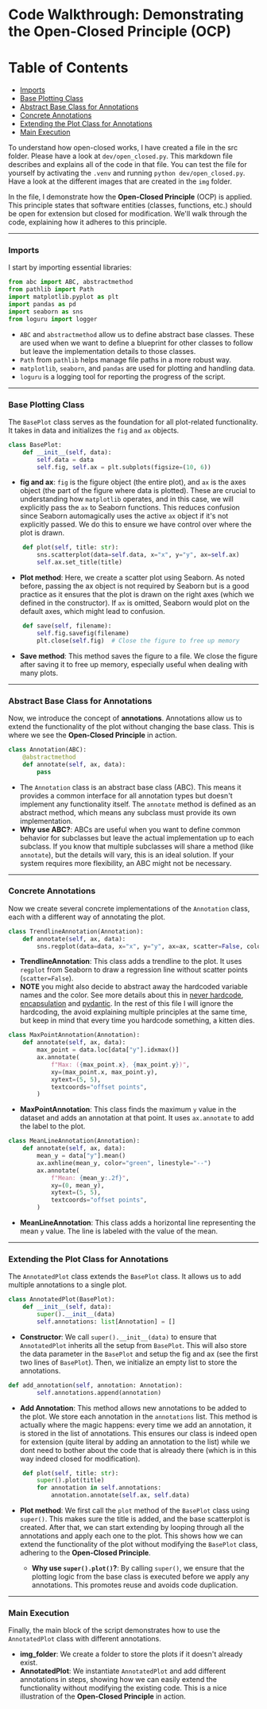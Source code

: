 # Code Walkthrough: Demonstrating the Open-Closed Principle (OCP)

# Table of Contents

- [Imports](#Imports)
- [Base Plotting Class](#Base-Plotting-Class)
- [Abstract Base Class for Annotations](#Abstract-Base-Class-for-Annotations)
- [Concrete Annotations](#Concrete-Annotations)
- [Extending the Plot Class for Annotations](#Extending-the-Plot-Class-for-Annotations)
- [Main Execution](#Main-Execution)

To understand how open-closed works, I have created a file in the src folder. Please have a look at `dev/open_closed.py`. This markdown file describes and explains all of the code in that file. You can test the file for yourself by activating the `.venv` and running `python dev/open_closed.py`. Have a look at the different images that are created in the `img` folder.

In the file, I demonstrate how the **Open-Closed Principle** (OCP) is applied. This principle states that software entities (classes, functions, etc.) should be open for extension but closed for modification. We'll walk through the code, explaining how it adheres to this principle.

______________________________________________________________________

### Imports

I start by importing essential libraries:

```python
from abc import ABC, abstractmethod
from pathlib import Path
import matplotlib.pyplot as plt
import pandas as pd
import seaborn as sns
from loguru import logger
```

- `ABC` and `abstractmethod` allow us to define abstract base classes. These are used when we want to define a blueprint for other classes to follow but leave the implementation details to those classes.
- `Path` from `pathlib` helps manage file paths in a more robust way.
- `matplotlib`, `seaborn`, and `pandas` are used for plotting and handling data.
- `loguru` is a logging tool for reporting the progress of the script.

______________________________________________________________________

### Base Plotting Class

The `BasePlot` class serves as the foundation for all plot-related functionality. It takes in data and initializes the `fig` and `ax` objects.

```python
class BasePlot:
    def __init__(self, data):
        self.data = data
        self.fig, self.ax = plt.subplots(figsize=(10, 6))
```

- **fig and ax**: `fig` is the figure object (the entire plot), and `ax` is the axes object (the part of the figure where data is plotted). These are crucial to understanding how `matplotlib` operates, and in this case, we will explicitly pass the `ax` to Seaborn functions. This reduces confusion since Seaborn automagically uses the active `ax` object if it's not explicitly passed. We do this to ensure we have control over where the plot is drawn.

```python
    def plot(self, title: str):
        sns.scatterplot(data=self.data, x="x", y="y", ax=self.ax)
        self.ax.set_title(title)
```

- **Plot method**: Here, we create a scatter plot using Seaborn. As noted before, passing the ax object is not required by Seaborn but is a good practice as it ensures that the plot is drawn on the right axes (which we defined in the constructor). If `ax` is omitted, Seaborn would plot on the default axes, which might lead to confusion.

```python
    def save(self, filename):
        self.fig.savefig(filename)
        plt.close(self.fig)  # Close the figure to free up memory
```

- **Save method**: This method saves the figure to a file. We close the figure after saving it to free up memory, especially useful when dealing with many plots.

______________________________________________________________________

### Abstract Base Class for Annotations

Now, we introduce the concept of **annotations**. Annotations allow us to extend the functionality of the plot without changing the base class. This is where we see the **Open-Closed Principle** in action.

```python
class Annotation(ABC):
    @abstractmethod
    def annotate(self, ax, data):
        pass
```

- The `Annotation` class is an abstract base class (ABC). This means it provides a common interface for all annotation types but doesn't implement any functionality itself. The `annotate` method is defined as an abstract method, which means any subclass must provide its own implementation.
- **Why use ABC?**: ABCs are useful when you want to define common behavior for subclasses but leave the actual implementation up to each subclass. If you know that multiple subclasses will share a method (like `annotate`), but the details will vary, this is an ideal solution. If your system requires more flexibility, an ABC might not be necessary.

______________________________________________________________________

### Concrete Annotations

Now we create several concrete implementations of the `Annotation` class, each with a different way of annotating the plot.

```python
class TrendlineAnnotation(Annotation):
    def annotate(self, ax, data):
        sns.regplot(data=data, x="x", y="y", ax=ax, scatter=False, color="red")
```

- **TrendlineAnnotation**: This class adds a trendline to the plot. It uses `regplot` from Seaborn to draw a regression line without scatter points (`scatter=False`).
- **NOTE** you might also decide to abstract away the hardcoded variable names and the color. See more details about this in [never hardcode](never_hardcode.md), [encapsulation](encapsulation.md) and [pydantic](pydantic.md). In the rest of this file I will ignore the hardcoding, the avoid explaining multiple principles at the same time, but keep in mind that every time you hardcode something, a kitten dies.

```python
class MaxPointAnnotation(Annotation):
    def annotate(self, ax, data):
        max_point = data.loc[data["y"].idxmax()]
        ax.annotate(
            f"Max: ({max_point.x}, {max_point.y})",
            xy=(max_point.x, max_point.y),
            xytext=(5, 5),
            textcoords="offset points",
        )
```

- **MaxPointAnnotation**: This class finds the maximum `y` value in the dataset and adds an annotation at that point. It uses `ax.annotate` to add the label to the plot.

```python
class MeanLineAnnotation(Annotation):
    def annotate(self, ax, data):
        mean_y = data["y"].mean()
        ax.axhline(mean_y, color="green", linestyle="--")
        ax.annotate(
            f"Mean: {mean_y:.2f}",
            xy=(0, mean_y),
            xytext=(5, 5),
            textcoords="offset points",
        )
```

- **MeanLineAnnotation**: This class adds a horizontal line representing the mean `y` value. The line is labeled with the value of the mean.

______________________________________________________________________

### Extending the Plot Class for Annotations

The `AnnotatedPlot` class extends the `BasePlot` class. It allows us to add multiple annotations to a single plot.

```python
class AnnotatedPlot(BasePlot):
    def __init__(self, data):
        super().__init__(data)
        self.annotations: list[Annotation] = []
```

- **Constructor**: We call `super().__init__(data)` to ensure that `AnnotatedPlot` inherits all the setup from `BasePlot`. This will also store the data parameter in the `BasePlot` and setup the fig and ax (see the first two lines of `BasePlot`). Then, we initialize an empty list to store the annotations.

```python
def add_annotation(self, annotation: Annotation):
        self.annotations.append(annotation)
```

- **Add Annotation**: This method allows new annotations to be added to the plot. We store each annotation in the `annotations` list. This method is actually where the magic happens: every time we add an annotation, it is stored in the list of annotations. This ensures our class is indeed open for extension (quite literal by adding an annotation to the list) while we dont need to bother about the code that is already there (which is in this way indeed closed for modification).

```python
    def plot(self, title: str):
        super().plot(title)
        for annotation in self.annotations:
            annotation.annotate(self.ax, self.data)
```

- **Plot method**: We first call the `plot` method of the `BasePlot` class using `super()`. This makes sure the title is added, and the base scatterplot is created. After that, we can start extending by looping through all the annotations and apply each one to the plot. This shows how we can extend the functionality of the plot without modifying the `BasePlot` class, adhering to the **Open-Closed Principle**.

  - **Why use `super().plot()`?**: By calling `super()`, we ensure that the plotting logic from the base class is executed before we apply any annotations. This promotes reuse and avoids code duplication.

______________________________________________________________________

### Main Execution

Finally, the main block of the script demonstrates how to use the `AnnotatedPlot` class with different annotations.

- **img_folder**: We create a folder to store the plots if it doesn't already exist.
- **AnnotatedPlot**: We instantiate `AnnotatedPlot` and add different annotations in steps, showing how we can easily extend the functionality without modifying the existing code. This is a nice illustration of the **Open-Closed Principle** in action.
